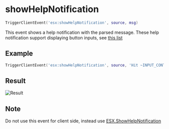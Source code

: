 # showHelpNotification

```lua
TriggerClientEvent('esx:showHelpNotification', source, msg)
```

This event shows a help notification with the parsed message. These help notification support displaying button inputs, see [this list](https://pastebin.com/HPg8pYwi)

## Example

```lua
TriggerClientEvent('esx:showHelpNotification', source, 'Hit ~INPUT_CONTEXT~ to do shit!')
```

## Result

![Result](http://imgbin.org/images/26209.jpg)

## Note

Do not use this event for client side, instead use [ESX.ShowHelpNotification](./../functions/showhelpnotification)
